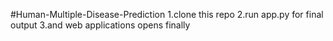 #Human-Multiple-Disease-Prediction
1.clone this repo 
2.run app.py for final output
3.and web applications opens finally
